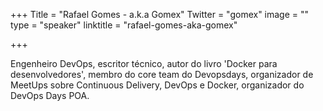 +++
Title = "Rafael Gomes - a.k.a Gomex"
Twitter = "gomex"
image = ""
type = "speaker"
linktitle = "rafael-gomes-aka-gomex"

+++

Engenheiro DevOps, escritor técnico, autor do livro 'Docker para desenvolvedores', membro do core team do Devopsdays, organizador de MeetUps sobre Continuous Delivery, DevOps e Docker, organizador do DevOps Days POA.
